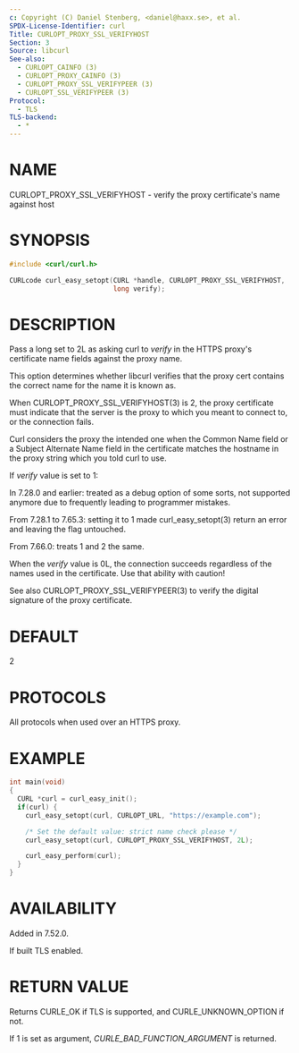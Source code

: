 ```yaml
---
c: Copyright (C) Daniel Stenberg, <daniel@haxx.se>, et al.
SPDX-License-Identifier: curl
Title: CURLOPT_PROXY_SSL_VERIFYHOST
Section: 3
Source: libcurl
See-also:
  - CURLOPT_CAINFO (3)
  - CURLOPT_PROXY_CAINFO (3)
  - CURLOPT_PROXY_SSL_VERIFYPEER (3)
  - CURLOPT_SSL_VERIFYPEER (3)
Protocol:
  - TLS
TLS-backend:
  - *
---
```


# NAME

CURLOPT_PROXY_SSL_VERIFYHOST - verify the proxy certificate's name against host

# SYNOPSIS

~~~c
#include <curl/curl.h>

CURLcode curl_easy_setopt(CURL *handle, CURLOPT_PROXY_SSL_VERIFYHOST,
                          long verify);
~~~

# DESCRIPTION

Pass a long set to 2L as asking curl to *verify* in the HTTPS proxy's
certificate name fields against the proxy name.

This option determines whether libcurl verifies that the proxy cert contains
the correct name for the name it is known as.

When CURLOPT_PROXY_SSL_VERIFYHOST(3) is 2, the proxy certificate must
indicate that the server is the proxy to which you meant to connect to, or the
connection fails.

Curl considers the proxy the intended one when the Common Name field or a
Subject Alternate Name field in the certificate matches the hostname in the
proxy string which you told curl to use.

If *verify* value is set to 1:

In 7.28.0 and earlier: treated as a debug option of some sorts, not supported
anymore due to frequently leading to programmer mistakes.

From 7.28.1 to 7.65.3: setting it to 1 made curl_easy_setopt(3) return
an error and leaving the flag untouched.

From 7.66.0: treats 1 and 2 the same.

When the *verify* value is 0L, the connection succeeds regardless of the
names used in the certificate. Use that ability with caution!

See also CURLOPT_PROXY_SSL_VERIFYPEER(3) to verify the digital signature
of the proxy certificate.

# DEFAULT

2

# PROTOCOLS

All protocols when used over an HTTPS proxy.

# EXAMPLE

~~~c
int main(void)
{
  CURL *curl = curl_easy_init();
  if(curl) {
    curl_easy_setopt(curl, CURLOPT_URL, "https://example.com");

    /* Set the default value: strict name check please */
    curl_easy_setopt(curl, CURLOPT_PROXY_SSL_VERIFYHOST, 2L);

    curl_easy_perform(curl);
  }
}
~~~

# AVAILABILITY

Added in 7.52.0.

If built TLS enabled.

# RETURN VALUE

Returns CURLE_OK if TLS is supported, and CURLE_UNKNOWN_OPTION if not.

If 1 is set as argument, *CURLE_BAD_FUNCTION_ARGUMENT* is returned.
